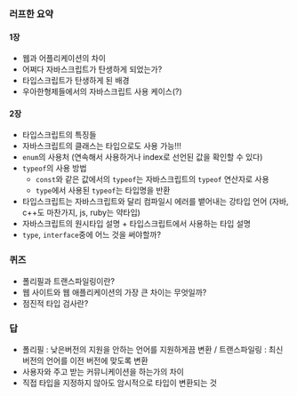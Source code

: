 
### 러프한 요약

#### 1장

- 웹과 어플리케이션의 차이
- 어쩌다 자바스크립트가 탄생하게 되었는가?
- 타입스크립트가 탄생하게 된 배경
- 우아한형제들에서의 자바스크립트 사용 케이스(?)

#### 2장

- 타입스크립트의 특징들
- 자바스크립트의 클래스는 타입으로도 사용 가능!!!
- `enum`의 사용처 (연속해서 사용하거나 index로 선언된 값을 확인할 수 있다)
- `typeof`의 사용 방법
    - `const`와 같은 값에서의 `typeof`는 자바스크립트의 `typeof` 연산자로 사용
    - `type`에서 사용된 `typeof`는 타입명을 반환
- 타입스크립트는 자바스크립트와 달리 컴파일시 에러를 뱉어내는 강타입 언어 (자바, c++도 마찬가지, js, ruby는 약타입)
- 자바스크립트의 원시타입 설명 + 타입스크립트에서 사용하는 타입 설명
- `type`, `interface`중에 어느 것을 써야할까?

### 퀴즈

- 폴리필과 트랜스파일링이란?
- 웹 사이트와 웹 애플리케이션의 가장 큰 차이는 무엇일까?
- 점진적 타입 검사란?

### 답

- 폴리필 : 낮은버전의 지원을 안하는 언어를 지원하게끔 변환 / 트랜스파일링 : 최신 버전의 언어를 이전 버전에 맞도록 변환
- 사용자와 주고 받는 커뮤니케이션을 하는가의 차이
- 직접 타입을 지정하지 않아도 암시적으로 타입이 변환되는 것
